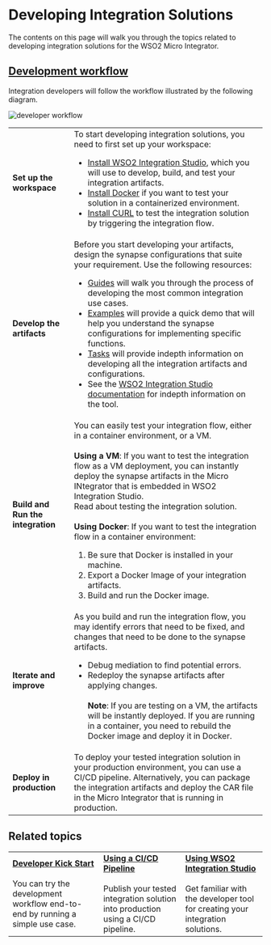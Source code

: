# Developing Integration Solutions

The contents on this page will walk you through the topics related to developing integration solutions for the WSO2 Micro Integrator.

## [Development workflow](../develop/integration-development-kickstart.md)

Integration developers will follow the workflow illustrated by the following diagram.

![developer workflow](../../assets/img/development_workflow.png)

<table>
	<tr>
		<td><b>Set up the workspace</b></td>
		<td>
			To start developing integration solutions, you need to first set up your workspace:
			<ul>
				<li> <a href="">Install WSO2 Integration Studio</a>, which you will use to develop, build, and test your integration artifacts.</li>
				<li><a href="">Install Docker</a> if you want to test your solution in a containerized environment.</li>
				<li><a href="">Install CURL</a> to test the integration solution by triggering the integration flow.</li>
			</ul>
		</td>
	</tr>
	<tr>
		<td><b>Develop the artifacts</b></td>
		<td>
			Before you start developing your artifacts, design the synapse configurations that suite your requirement. Use the following resources:
			<ul>
				<li>
					<a href="use-cases/guides/using-templates.md">Guides</a> will walk you through the process of developing the most common integration use cases.
				</li>
				<li>
					<a href="../use-cases/examples/configuring-endpoints-using-apis.md">Examples</a> will provide a quick demo that will help you understand the synapse configurations for implementing specific functions.
				</li>
				<li>
					<a href="../../use-cases/tasks/configuring-endpoints-using-apis.md">Tasks</a> will provide indepth information on developing all the integration artifacts and configurations.
				</li>
				<li>
					See the <a href="develop/working-with-WSO2-Integration-Studio.md">WSO2 Integration Studio documentation</a> for indepth information on the tool.
				</li>
			</ul>
		</td>
	</tr>
	<tr>
		<td><b>Build and Run the integration</b></td>
		<td>
			You can easily test your integration flow, either in a container environment, or a VM.</br></br>
			<b>Using a VM</b>: If you want to test the integration flow as a VM deployment, you can instantly deploy the synapse artifacts in the Micro INtegrator that is embedded in WSO2 Integration Studio. </br>
			Read about <a href="develop/working-with-WSO2-Integration-Studio#testing-build-and-run-the-integration"></a>testing the integration solution.</br></br>
			<b>Using Docker</b>: If you want to test the integration flow in a container environment:
			<ol>
				<li>Be sure that Docker is installed in your machine.</li>
				<li>Export a Docker Image of your integration artifacts.</li>
				<li>Build and run the Docker image.</li>
			</ol>
		</td>
	</tr>
	<tr>
		<td><b>Iterate and improve</b></td>
		<td>
			As you build and run the integration flow, you may identify errors that need to be fixed, and changes that need to be done to the synapse artifacts.
			<ul>
				<li>
					Debug mediation to find potential errors.
				</li>
				<li>
					Redeploy the synapse artifacts after applying changes. </br></br>
					<b>Note</b>: If you are testing on a VM, the artifacts will be instantly deployed. If you are running in a container, you need to rebuild the Docker image and deploy it in Docker.
				</li>
			</ul>
		</td>
	</tr>
	<tr>
		<td><b>Deploy in production</b></td>
		<td>
			To deploy your tested integration solution in your production environment, you can use a CI/CD pipeline. Alternatively, you can package the integration artifacts and deploy the CAR file in the Micro Integrator that is running in production.
		</td>
	</tr>
</table>

<!--

### Step 1: Set up the workspace
To start developing integration solutions, you need to first set up your workspace:

* Install WSO2 Integration Studio, which you will use to develop, build, and test your integration artifacts.
* Install Docker if you want to test your solution in a containerized environment.
* Install the CURL client to test the integration solution by triggering the integration flow.

### Step 2: Develop the artifacts

Before you start developing your artifacts, design the synapse configurations that suite your requirement. Use the following resources:

* [Guides](use-cases/guides/using-templates.md) will walk you through the process of developing the most common integration use cases.
* [Examples](../../use-cases/guides/configuring-endpoints-using-apis.md) will provide a quick demo that will help you understand the synapse configurations for implementing specific functions.
* [Tasks](../../use-cases/tasks/configuring-endpoints-using-apis.md) will provide indepth information on developing all the integration artifacts and configurations. 
* See [Using WSO2 Integration Studio](develop/working-with-WSO2-Integration-Studio.md) for information on the tool that you use for development.

### Step 3: Build and Run the integration
You can easily test your integration flow, either in a container environment, or a VM.

#### Using a VM
If you want to test the integration flow as a VM deployment, you can instantly deploy the synapse artifacts in the Micro INtegrator that is embedded in WSO2 Integration Studio.

See [testing the integration](develop/working-with-WSO2-Integration-Studio#testing-build-and-run-the-integration)

#### Using Docker
If you want to test the integration flow in a container environment:

1. Be sure that Docker is installed in your machine.
2. Export a Docker Image of your integration artifacts. 
3. Build and run the Docker image.

### Step 4: Iterate and improve
As you build and run the integration flow, you may identify errors that need to be fixed, and changes that need to be done to the synapse artifacts.

1. Debug mediation to find potential errors.
2. Redeploy the synapse artifacts after applying changes. 
   > If you are testing on a VM, the artifacts will be instantly deployed. If you are running in a container, you need to rebuild the Docker image and deploy it in Docker.

### Step 5: Deploy in production

To deploy your tested integration solution in your production environment, you can use a CI/CD pipeline. Alternatively, you can package the integration artifacts and deploy the CAR file in the Micro Integrator that is running in production.

-->

## Related topics

<table>
	<tr>
		<td>
			<b><a href="develop/integration-development-kickstart.md">Developer Kick Start</a></b></br></br>
			You can try the development workflow end-to-end by running a simple use case.
		</td>
		<td>
			<b><a href="develop/using-cicd-pipeline.md">Using a CI/CD Pipeline</a></b></br></br>
			Publish your tested integration solution into production using a CI/CD pipeline.
		</td>
		<td>
			<b><a href="develop/working-with-WSO2-Integration-Studio.md">Using WSO2 Integration Studio</a></b></br></br>
			Get familiar with the developer tool for creating your integration solutions.
		</td>
	</tr>
</table>